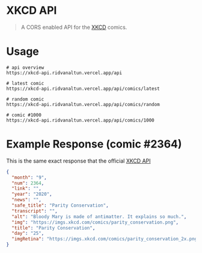 # XKCD API

> A CORS enabled API for the [XKCD](https://xkcd.com) comics.

# Usage

```
# api overview
https://xkcd-api.ridvanaltun.vercel.app/api

# latest comic
https://xkcd-api.ridvanaltun.vercel.app/api/comics/latest

# random comic
https://xkcd-api.ridvanaltun.vercel.app/api/comics/random

# comic #1000
https://xkcd-api.ridvanaltun.vercel.app/api/comics/1000
```

# Example Response (comic #2364)

This is the same exact response that the official [XKCD API](https://xkcd.com/json.html)

```json
{
  "month": "9",
  "num": 2364,
  "link": "",
  "year": "2020",
  "news": "",
  "safe_title": "Parity Conservation",
  "transcript": "",
  "alt": "Bloody Mary is made of antimatter. It explains so much.",
  "img": "https://imgs.xkcd.com/comics/parity_conservation.png",
  "title": "Parity Conservation",
  "day": "25",
  "imgRetina": "https://imgs.xkcd.com/comics/parity_conservation_2x.png"
}
```
